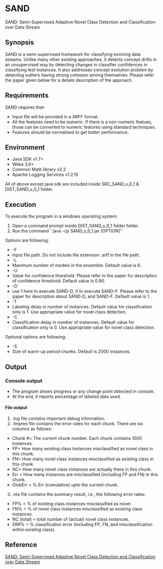 # SAND
SAND: Semi-Supervised Adaptive Novel Class Detection and Classification over Data Stream

## Synopsis
SAND is a semi-supervised framework for classifying evolving data streams. Unlike many other existing approaches, it detects concept drifts in an unsupervised way by detecting changes in classifier confidences in classifying test instances. It also addresses concept evolution problem by detecting outliers having strong cohesion among themselves. Please refer the paper given below for a details description of the approach. 

## Requirements
SAND requires that-
* Input file will be provided in a ARFF format.
* All the features need to be numeric. If there is a non-numeric featues, those can be converted to numeric features using standard techniques.
* Features should be normalized to get better performance. 

## Environment
* Java SDK v1.7+
* Weka 3.6+
* Common Math library v2.2
* Apache Logging Services v1.2.15

All of above except java sdk are included inside SRC_SAND_v_0_1 & DIST_SAND_v_0_1 folder.

## Execution
To execute the program in a windows operating system:
1. Open a command prompt inside DIST_SAND_v_0_1 folder folder.
2. Run the command ``java -cp SAND_v_0_1.jar [OPTION]''

Options are following:
* -F 
 * Input file path. Do not include file extension .arff in the file path.
* -L
 * Maximum number of models in the ensemble. Default value is 6.
* -U
 * Value for confidence threshold. Please refer to the paper for description of confidence threshold. Default value is 0.90.
* -D
 * use 1 here to execute SAND-D, 0 to execute SAND-F. Please refer to the paper for description about SAND-D, and SAND-F. Default value is 1.
* -T
 * Labeling delay in number of instances. Default value for classification only is 1. Use appropriate value for novel class detection.
* -C
 * Classification delay in number of instances. Default value for classification only is 0. Use appropriate value for novel class detection.
 
Optional options are following:
* -S
 * Size of warm-up period chunks. Default is 2000 instances.


## Output
### Console output
* The program shows progress or any change point detected in console. 
* At the end, it reports percentage of labeled data used.

#### File output
1. .log file contains important debug information.
2. .tmpres file contains the error rates for each chunk.  There are six columns as follows:
 * Chunk #= The current chunk number. Each chunk contains 1000 instances.
 * FP= How many existing class instances misclassified as novel class in this chunk.
 * FN= How many novel class instances misclassified as existing class in this chunk.
 * NC= How many novel class instances are actually there in this chunk.
 * Err = How many instances are misclassified (including FP and FN) in this chunk.
 * GlobErr = % Err (cumulative) upto the current chunk.
3. .res file contains the summary result, i.e., the following error rates:
 * FP% = % of existing class instances misclassified as novel
 * FN% = % of novel class instances misclassified as existing class instances.
 * NC (total) = total number of (actual) novel class instances.
 * ERR% = % classification error (including FP, FN, and misclassification within existing class).

## Reference
[SAND: Semi-Supervised Adaptive Novel Class Detection and Classification over Data Stream](http://www.aaai.org/ocs/index.php/AAAI/AAAI16/paper/view/12335)

